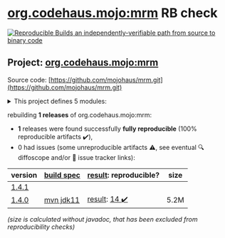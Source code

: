 [org.codehaus.mojo:mrm](https://search.maven.org/artifact/org.codehaus.mojo/mrm/) RB check
=======

[![Reproducible Builds](https://reproducible-builds.org/images/logos/rb.svg) an independently-verifiable path from source to binary code](https://reproducible-builds.org/)

## Project: [org.codehaus.mojo:mrm](https://search.maven.org/artifact/org.codehaus.mojo/mrm/)

Source code: [https://github.com/mojohaus/mrm.git](https://github.com/mojohaus/mrm.git)

<details><summary>This project defines 5 modules:</summary>

* [org.codehaus.mojo:mrm](https://search.maven.org/artifact/org.codehaus.mojo/mrm/)
* [org.codehaus.mojo:mrm-api](https://search.maven.org/artifact/org.codehaus.mojo/mrm-api/)
* [org.codehaus.mojo:mrm-maven-plugin](https://search.maven.org/artifact/org.codehaus.mojo/mrm-maven-plugin/)
* [org.codehaus.mojo:mrm-servlet](https://search.maven.org/artifact/org.codehaus.mojo/mrm-servlet/)
* [org.codehaus.mojo:mrm-webapp](https://search.maven.org/artifact/org.codehaus.mojo/mrm-webapp/)
</details>

rebuilding **1 releases** of org.codehaus.mojo:mrm:
- **1** releases were found successfully **fully reproducible** (100% reproducible artifacts :heavy_check_mark:),
- 0 had issues (some unreproducible artifacts :warning:, see eventual :mag: diffoscope and/or :memo: issue tracker links):

| version | [build spec](/BUILDSPEC.md) | [result](https://reproducible-builds.org/docs/jvm/): reproducible? | size |
| -- | --------- | ------ | -- |
| [1.4.1](https://search.maven.org/artifact/org.codehaus.mojo/mrm/1.4.1/pom) | | | |
| [1.4.0](https://search.maven.org/artifact/org.codehaus.mojo/mrm/1.4.0/pom) | [mvn jdk11](mrm-1.4.0.buildspec) | [result](mrm-1.4.0.buildinfo): [14 :heavy_check_mark: ](mrm-1.4.0.buildcompare) | 5.2M |

<i>(size is calculated without javadoc, that has been excluded from reproducibility checks)</i>
